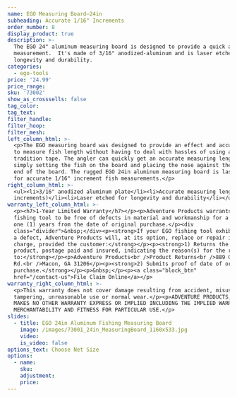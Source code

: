 ```yaml
---
name: EGO Measuring Board—24in
subheading: Accurate 1/16" Increments
order_number: 8
display_product: true
description: >-
  The EGO 24" aluminum measuring board is designed to provide a quick accurate
  measurement.  It's made of 3/16" anodized-aluminum and is laser etched for
  longevity and durability.
categories:
  - ego-tools
price: '24.99'
price_range:
sku: '73002'
show_as_crosssells: false
tag_color:
tag_text:
filter_handle:
filter_hoop:
filter_mesh:
left_column_html: >-
  <p>The EGO measuring board was designed to provide an effect and accurate way
  to measure fish length without having to deal with hassles of using a
  tradition tape. The angler can quickly get an accurate measuring length by
  simply setting the fish on the board and placing the nose against the vertical
  end of the board. The rugged EGO 24in aluminum measuring board is laser etched
  for accurate 1/16" increment fish measurements.</p>
right_column_html: >-
  <ul><li>3/16" anodized aluminum plate</li><li>Accurate measuring length (1/16"
  increments)</li><li>Laser etched for longevity and durability</li></ul>
warranty_left_column_html: >-
  <p><h7>1-Year Limited Warranty</h7></p><p>Adventure Products warrants your EGO
  fishing tool to be free of defects in material and workmanship for a period of
  one (1) years from the date of original purchase.</p><div
  class="divider">&nbsp;</div><p><strong>If your EGO fishing tool exhibits such
  a defect, Adventure Products will, at its option, replace or repair it without
  charge, provided the customer:</strong></p><p><strong>1) Returns the defective
  product, postage paid and insured, indicating the reason(s) for the return
  to:</strong></p><p>Adventure Products<br />Product Returns<br />889 Guy Paine
  Rd.<br />Macon, GA 31206</p><p><strong>2) Submits proof of date of original
  purchase.</strong></p><p>&nbsp;</p><p><a class="block_btn"
  href="/contact-us">File Claim Online</a></p>
warranty_right_column_html: >-
  <p>This warranty does not cover damage resulting from accident, misuse, abuse,
  tampering, unreasonable use or normal wear.</p><p>ADVENTURE PRODUCTS, INC.
  MAKES NO OTHER WARRANTY EXPRESS OR IMPLIED INCLUDING THE IMPLIED WARRANTIES OF
  MERCHANTABILITY AND FITNESS FOR PARTICULAR USE.</p>
slides:
  - title: EGO 24in Aluminum Fishing Measuring Board
    image: /images/73001_24in_MeasuringBoard_1160x533.jpg
    video:
    is_video: false
options_text: Choose Net Size
options:
  - name:
    sku:
    adjustment:
    price:
---
```

